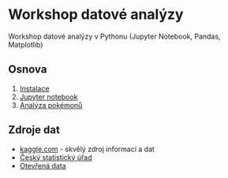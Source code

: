 # Workshop datové analýzy

Workshop datové analýzy v Pythonu (Jupyter Notebook, Pandas, Matplotlib)

## Osnova

1. [Instalace](instalace.md)
2. [Jupyter notebook](jupyter&#32;notebook.md)
3. [Analýza pokémonů](datova&#32;analyza.ipynb)

## Zdroje dat

* [kaggle.com](https://www.kaggle.com/) - skvělý zdroj informací a dat
* [Český statistický úřad](https://www.czso.cz/csu/czso/domov)
* [Otevřená data](https://data.gov.cz/)
